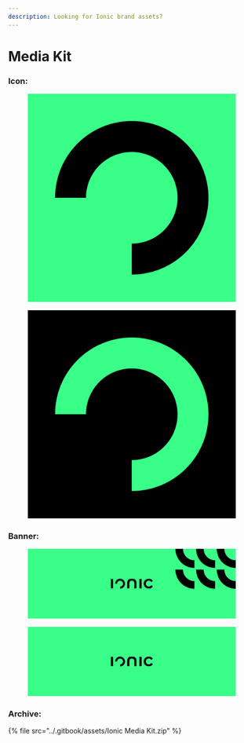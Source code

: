 ```yaml
---
description: Looking for Ionic brand assets?
---
```


# Media Kit

### Icon:

<div>

<figure><img src="../.gitbook/assets/design 2.png" alt=""><figcaption></figcaption></figure>

 

<figure><img src="../.gitbook/assets/design 1.png" alt=""><figcaption></figcaption></figure>

</div>

### **Banner:**



<div>

<figure><img src="../.gitbook/assets/design 8.png" alt=""><figcaption></figcaption></figure>

 

<figure><img src="../.gitbook/assets/design 5.png" alt=""><figcaption></figcaption></figure>

</div>

### **Archive:**

{% file src="../.gitbook/assets/Ionic Media Kit.zip" %}
